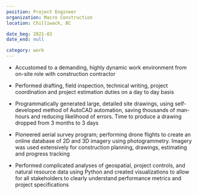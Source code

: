 ```yaml
---
position: Project Engineer
organization: Macro Construction
location: Chilliwack, BC

date_beg: 2021-03
date_end: null

category: work
---
```


- Accustomed to a demanding, highly dynamic work environment from on-site role with construction contractor

- Performed drafting, field inspection, technical writing, project coordination and project estimation duties on a day to day basis

- Programmatically generated large, detailed site drawings, using self-developed method of AutoCAD automation, saving thousands of man-hours and reducing likelihood of errors. Time to produce a drawing dropped from 3 months to 3 days

- Pioneered aerial survey program; performing drone flights to create an online database of 2D and 3D imagery using photogrammetry. Imagery was used extensively for construction planning, drawings, estimating and progress tracking

- Performed complicated analyses of geospatial, project controls, and natural resource data using Python and created visualizations to allow for all stakeholders to clearly understand performance metrics and project specifications
